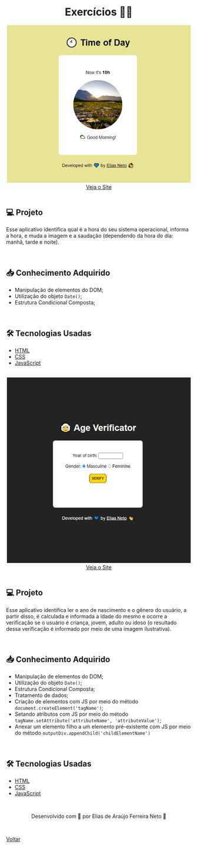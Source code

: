 <h1 align="center">Exercícios 🏋️‍♂️</h1>

<div align="center">
  <img width="500px" src="./demonstracao.gif">
</div>

<div align="center">
  <a href="https://elias-neto.github.io/Curso-em-video-JavaScript/moduloD/exercicios/exercicio1.html">Veja o Site</a>
</div>

<br>

## 💻 Projeto

Esse aplicativo identifica qual é a hora do seu sistema operacional, informa a hora, e muda a imagem e a saudação (dependendo 
da hora do dia: manhã, tarde e noite).

<br>

## 📥 Conhecimento Adquirido 

- Manipulação de elementos do DOM;
- Utilização do objeto `Date()`;
- Estrutura Condicional Composta;

<br>

## 🛠 Tecnologias Usadas

- [HTML](https://www.w3schools.com/html/)
- [CSS](https://www.w3schools.com/css/)
- [JavaScript](https://www.w3schools.com/js/)

<br>

<div align="center">
  <img width="500px" src="./demonstracao1.gif">
</div>

<div align="center">
  <a href="https://elias-neto.github.io/Curso-em-video-JavaScript/moduloD/exercicios/exercicio2.html">Veja o Site</a>
</div>

<br>

## 💻 Projeto

Esse aplicativo identifica ler o ano de nascimento e o gênero do usuário, a partir disso, é calculada e informada a idade do mesmo e ocorre a verificação
se o usuário é criança, jovem, adulto ou idoso (o resultado dessa verificação é informado por meio de uma imagem ilustrativa).

<br>

## 📥 Conhecimento Adquirido 

- Manipulação de elementos do DOM;
- Utilização do objeto `Date()`;
- Estrutura Condicional Composta;
- Tratamento de dados;
- Criação de elementos com JS por meio do método `document.createElement('tagName')`;
- Setando atributos com JS por meio do método `tagName.setAttribute('attributeName', 'attributeValue')`;
- Anexar um elemento filho a um elemento pré-existente com JS por meio do método `outputDiv.appendChild('childElementName')`

<br>

## 🛠 Tecnologias Usadas

- [HTML](https://www.w3schools.com/html/)
- [CSS](https://www.w3schools.com/css/)
- [JavaScript](https://www.w3schools.com/js/)

<br>

<p align="center"> Desenvolvido com 💙 por Elias de Araújo Ferreira Neto 👋 <p>

<br>
  
<a href="../../README.md">Voltar</a>